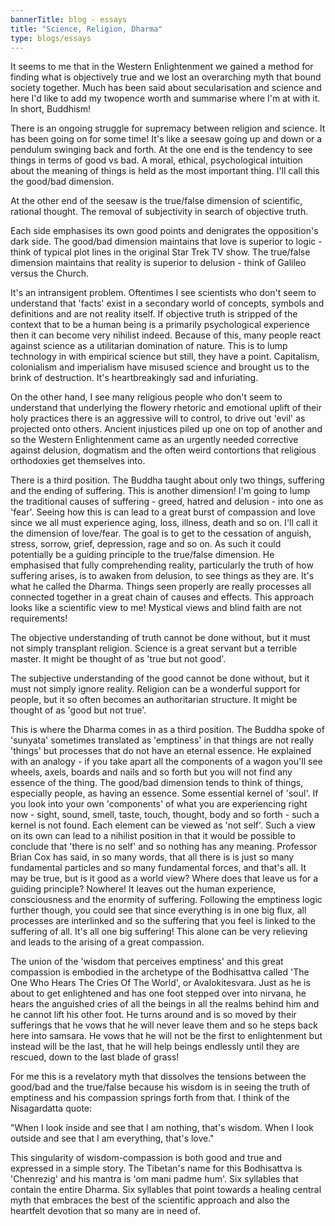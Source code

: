 ```yaml
---
bannerTitle: blog - essays
title: "Science, Religion, Dharma"
type: blogs/essays
---
```


It seems to me that in the Western Enlightenment we gained a method for finding
what is objectively true and we lost an overarching myth that bound society
together. Much has been said about secularisation and science and here I'd like
to add my twopence worth and summarise where I'm at with it. In short, Buddhism!

There is an ongoing struggle for supremacy between religion and science. It has been going on for some time! It's like a seesaw going up and down or a pendulum swinging back and forth. At the one end is the tendency to see things in terms of good vs bad. A moral, ethical, psychological intuition about the meaning of things is held as the most important thing. I'll call this the good/bad dimension.

At the other end of the seesaw is the true/false dimension of scientific, rational thought. The removal of subjectivity in search of objective truth.

Each side emphasises its own good points and denigrates the opposition's dark
side. The good/bad dimension maintains that love is superior to logic - think of
typical plot lines in the original Star Trek TV show. The true/false dimension maintains that reality is superior to delusion - think of Galileo versus the Church.

It's an intransigent problem. Oftentimes I see scientists who don't seem to understand that 'facts' exist in a secondary world of concepts, symbols and definitions and are not reality itself. If objective truth is stripped of the context that to be a human being is a primarily psychological experience then it can become very nihilist indeed. Because of this, many people react against science as a utilitarian domination of nature. This is to lump technology in with empirical science but still, they have a point. Capitalism, colonialism and imperialism have misused science and brought us to the brink of destruction. It's heartbreakingly sad and infuriating.

On the other hand, I see many religious people who don't seem to understand that underlying the flowery rhetoric and emotional uplift of their holy practices there is an aggressive will to control, to drive out 'evil' as projected onto others. Ancient injustices piled up one on top of another and so the Western Enlightenment came as an urgently needed corrective against delusion, dogmatism and the often weird contortions that religious orthodoxies get themselves into.

There is a third position. The Buddha taught about only two things, suffering
and the ending of suffering. This is another dimension! I'm going to lump the
traditional causes of suffering - greed, hatred and delusion - into one as
'fear'. Seeing how this is can lead to a great burst of compassion and love
since we all must experience aging, loss, illness, death and so on. I'll call it
the dimension of love/fear.  The goal is to get to the cessation of anguish,
stress, sorrow, grief, depression, rage and so on. As such it could potentially be a guiding principle to the true/false dimension. He emphasised that fully comprehending reality, particularly the truth of how suffering arises, is to awaken from delusion, to see things as they are. It's what he called the Dharma. Things seen properly are really processes all connected together in a great chain of causes and effects. This approach looks like a scientific view to me! Mystical views and blind faith are not requirements!

The objective understanding of truth cannot be done without, but it must not simply transplant religion. Science is a great servant but a terrible master. It might be thought of as 'true but not good'. 

The subjective understanding of the good cannot be done without, but it must not
simply ignore reality. Religion can be a wonderful support for people, but it
so often becomes an authoritarian structure. It might be thought of as 'good but
not true'.

This is where the Dharma comes in as a third position. The Buddha spoke of 'sunyata' sometimes translated as 'emptiness' in that things are not really 'things' but processes that do not have an eternal essence. He explained with an analogy - if you take apart all the components of a wagon you'll see wheels, axels, boards and nails and so forth but you will not find any essence of the thing. The good/bad dimension tends to think of things, especially people, as having an essence. Some essential kernel of 'soul'. If you look into your own 'components' of what you are experiencing right now - sight, sound, smell, taste, touch, thought, body and so forth - such a kernel is not found. Each element can be viewed as 'not self'. Such a view on its own can lead to a nihilist position in that it would be possible to conclude that 'there is no self' and so nothing has any meaning. Professor Brian Cox has said, in so many words, that all there is is just so many fundamental particles and so many fundamental forces, and that's all. It may be true, but is it good as a world view? Where does that leave us for a guiding principle? Nowhere! It leaves out the human experience, consciousness and the enormity of suffering. Following the emptiness logic further though, you could see that since everything is in one big flux, all processes are interlinked and so the suffering that you feel is linked to the suffering of all. It's all one big suffering! This alone can be very relieving and leads to the arising of a great compassion.

The union of the 'wisdom that perceives emptiness' and this great compassion is
embodied in the archetype of the Bodhisattva called 'The One Who Hears The Cries
Of The World', or Avalokitesvara. Just as he is about to get enlightened and has
one foot stepped over into nirvana, he hears the anguished cries of all the
beings in all the realms behind him and he cannot lift his other foot. He turns
around and is so moved by their sufferings that he vows that he will never leave
them and so he steps back here into samsara. He vows that he will not be the
first to enlightenment but instead will be the last, that he will help beings
endlessly until they are rescued, down to the last blade of grass!

For me this is a revelatory myth that dissolves the tensions between the
good/bad and the true/false because his wisdom is in seeing the truth of
emptiness and his compassion springs forth from that. I think of the
Nisagardatta quote:

"When I look inside and see that I am nothing, that's wisdom.
When I look outside and see that I am everything, that's love."

This singularity of wisdom-compassion is both good and true and expressed in a simple story. The Tibetan's name for this Bodhisattva is 'Chenrezig' and his mantra is 'om mani padme hum'. Six syllables that contain the entire Dharma. Six syllables that point towards a healing central myth that embraces the best of the scientific approach and also the heartfelt devotion that so many are in need of.

